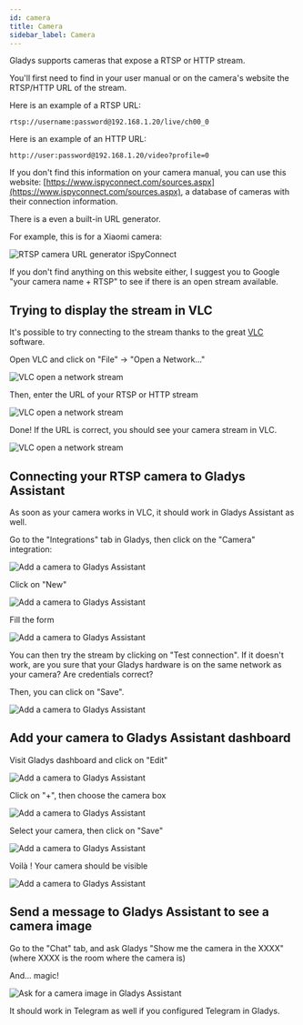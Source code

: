 ```yaml
---
id: camera
title: Camera
sidebar_label: Camera
---
```


Gladys supports cameras that expose a RTSP or HTTP stream.

You'll first need to find in your user manual or on the camera's website the RTSP/HTTP URL of the stream.

Here is an example of a RTSP URL:

```
rtsp://username:password@192.168.1.20/live/ch00_0
```

Here is an example of an HTTP URL:

```
http://user:password@192.168.1.20/video?profile=0
```

If you don't find this information on your camera manual, you can use this website: [https://www.ispyconnect.com/sources.aspx](https://www.ispyconnect.com/sources.aspx), a database of cameras with their connection information.

There is a even a built-in URL generator.

For example, this is for a Xiaomi camera:

![RTSP camera URL generator iSpyConnect](/en/img/docs/configuration/camera/camera-ispy.png)

If you don't find anything on this website either, I suggest you to Google "your camera name + RTSP" to see if there is an open stream available.

## Trying to display the stream in VLC

It's possible to try connecting to the stream thanks to the great [VLC](https://www.videolan.org/vlc/) software.

Open VLC and click on "File" -> "Open a Network..."

![VLC open a network stream](/en/img/docs/configuration/camera/camera-vlc-step-1.png)

Then, enter the URL of your RTSP or HTTP stream

![VLC open a network stream](/en/img/docs/configuration/camera/camera-vlc-step-2.png)

Done! If the URL is correct, you should see your camera stream in VLC.

![VLC open a network stream](/en/img/docs/configuration/camera/camera-vlc-step-3.png)

## Connecting your RTSP camera to Gladys Assistant

As soon as your camera works in VLC, it should work in Gladys Assistant as well.

Go to the "Integrations" tab in Gladys, then click on the "Camera" integration:

![Add a camera to Gladys Assistant](/en/img/docs/configuration/camera/camera-step-1.png)

Click on "New"

![Add a camera to Gladys Assistant](/en/img/docs/configuration/camera/camera-step-2.png)

Fill the form

![Add a camera to Gladys Assistant](/en/img/docs/configuration/camera/camera-step-3.png)

You can then try the stream by clicking on "Test connection". If it doesn't work, are you sure that your Gladys hardware is on the same network as your camera? Are credentials correct?

Then, you can click on "Save".

![Add a camera to Gladys Assistant](/en/img/docs/configuration/camera/camera-step-4.png)

## Add your camera to Gladys Assistant dashboard

Visit Gladys dashboard and click on "Edit"

![Add a camera to Gladys Assistant](/en/img/docs/configuration/camera/camera-step-5.png)

Click on "+", then choose the camera box

![Add a camera to Gladys Assistant](/en/img/docs/configuration/camera/camera-step-6.png)

Select your camera, then click on "Save"

![Add a camera to Gladys Assistant](/en/img/docs/configuration/camera/camera-step-7.png)

Voilà ! Your camera should be visible

![Add a camera to Gladys Assistant](/en/img/docs/configuration/camera/camera-step-8.png)

## Send a message to Gladys Assistant to see a camera image

Go to the "Chat" tab, and ask Gladys "Show me the camera in the XXXX" (where XXXX is the room where the camera is)

And... magic!

![Ask for a camera image in Gladys Assistant](/en/img/docs/configuration/camera/chat-camera-en.png)

It should work in Telegram as well if you configured Telegram in Gladys.
